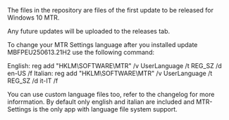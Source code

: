 The files in the repository are files of the first update to be released for Windows 10 MTR.

Any future updates will be uploaded to the releases tab.

To change your MTR Settings language after you installed update MBFPEU250613.21H2 use the following command:

English: reg add "HKLM\SOFTWARE\MTR" /v UserLanguage /t REG_SZ /d en-US /f
Italian: reg add "HKLM\SOFTWARE\MTR" /v UserLanguage /t REG_SZ /d it-IT /f

You can use custom language files too, refer to the changelog for more inforrmation. By default only english and italian are included and MTR-Settings is the only app with language file system support.
